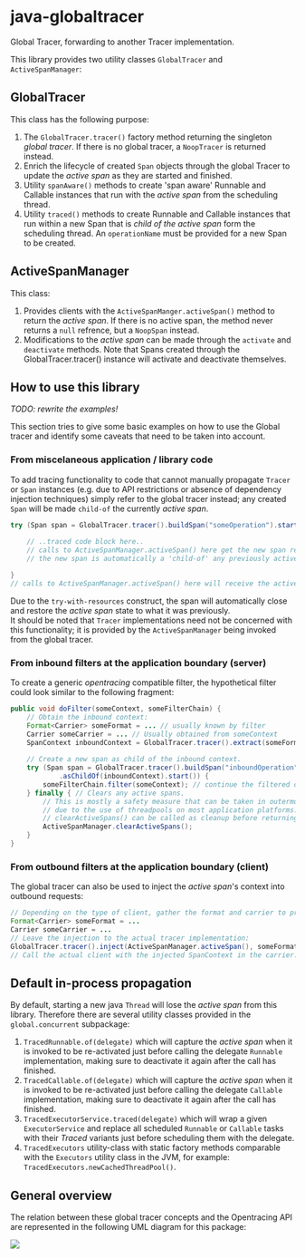 # java-globaltracer
Global Tracer, forwarding to another Tracer implementation.

This library provides two utility classes `GlobalTracer` and `ActiveSpanManager`:

## GlobalTracer
This class has the following purpose:
 1. The `GlobalTracer.tracer()` factory method returning the singleton _global tracer_.
    If there is no global tracer, a `NoopTracer` is returned instead.
 2. Enrich the lifecycle of created `Span` objects through the global Tracer 
    to update the _active span_ as they are started and finished.
 3. Utility `spanAware()` methods to create 'span aware' Runnable and Callable instances
    that run with the _active span_ from the scheduling thread.
 4. Utility `traced()` methods to create Runnable and Callable instances 
    that run within a new Span that is _child of the active span_ form the scheduling thread.
    An `operationName` must be provided for a new Span to be created.

## ActiveSpanManager
This class:
 1. Provides clients with the `ActiveSpanManger.activeSpan()` method to return the
    _active span_.
    If there is no active span, the method never returns a `null` refrence, but
    a `NoopSpan` instead.
 2. Modifications to the _active span_ can be made through the `activate` 
    and `deactivate` methods.
    Note that Spans created through the GlobalTracer.tracer() instance will 
    activate and deactivate themselves.

## How to use this library

  _TODO: rewrite the examples!_

This section tries to give some basic examples on how to use the Global tracer and
identify some caveats that need to be taken into account.

### From miscelaneous application / library code
To add tracing functionality to code that cannot manually propagate `Tracer` or `Span` instances
(e.g. due to API restrictions or absence of dependency injection techniques)
simply refer to the global tracer instead; any created `Span` will be made `child-of` the currently _active span_.
````java
try (Span span = GlobalTracer.tracer().buildSpan("someOperation").start()) {
    
    // ..traced code block here..
    // calls to ActiveSpanManager.activeSpan() here get the new span reference
    // the new span is automatically a 'child-of' any previously active span (if applicable).

}
// calls to ActiveSpanManager.activeSpan() here will receive the active span from before the try block.
````
Due to the `try-with-resources` construct, the span will automatically close and restore the _active span_ state to what it was previously.  
It should be noted that `Tracer` implementations need not be concerned with this functionality;
it is provided by the `ActiveSpanManager` being invoked from the global tracer.

### From inbound filters at the application boundary (server)
To create a generic _opentracing_ compatible filter, the hypothetical filter could look similar to
the following fragment:
````java
public void doFilter(someContext, someFilterChain) {
    // Obtain the inbound context:
    Format<Carrier> someFormat = ... // usually known by filter
    Carrier someCarrier = ... // Usually obtained from someContext
    SpanContext inboundContext = GlobalTracer.tracer().extract(someFormat, someCarrier);
    
    // Create a new span as child of the inbound context.
    try (Span span = GlobalTracer.tracer().buildSpan("inboundOperation")
            .asChildOf(inboundContext).start()) {
        someFilterChain.filter(someContext); // continue the filtered operation within 'span'
    } finally { // Clears any active spans.
        // This is mostly a safety measure that can be taken in outermost filters
        // due to the use of threadpools on most application platforms.
        // clearActiveSpans() can be called as cleanup before returning a thread back to the pool.
        ActiveSpanManager.clearActiveSpans();
    }
}
````

### From outbound filters at the application boundary (client)
The global tracer can also be used to inject the _active span_'s context into outbound requests:
````java
// Depending on the type of client, gather the format and carrier to propagate SpanContext with.
Format<Carrier> someFormat = ...
Carrier someCarrier = ...
// Leave the injection to the actual tracer implementation:
GlobalTracer.tracer().inject(ActiveSpanManager.activeSpan(), someFormat, someCarrier);
// Call the actual client with the injected SpanContext in the carrier.
````

## Default in-process propagation
By default, starting a new java `Thread` will lose the _active span_ from this library.
Therefore there are several utility classes provided in the `global.concurrent` subpackage:
 1. `TracedRunnable.of(delegate)` which will capture the _active span_ when it is invoked to be re-activated 
    just before calling the delegate `Runnable` implementation,
    making sure to deactivate it again after the call has finished.
 2. `TracedCallable.of(delegate)` which will capture the _active span_ when it is invoked to be re-activated
    just before calling the delegate `Callable` implementation,
    making sure to deactivate it again after the call has finished.
 3. `TracedExecutorService.traced(delegate)` which will wrap a given `ExecutorService`
    and replace all scheduled `Runnable` or `Callable` tasks with their _Traced_
    variants just before scheduling them with the delegate.
 4. `TracedExecutors` utility-class with static factory methods comparable with the
    `Executors` utility class in the JVM, for example: `TracedExecutors.newCachedThreadPool()`.

## General overview
The relation between these global tracer concepts and the Opentracing API are represented in the following UML diagram for this package:  

<img src="http://plantuml.com/plantuml/png/fLRBRjim4BpxAnRfHOLj0RqQXel4HOiSaW1Dq3j5hMaM52c8jDiYoB-Nf2IBqTDgTLelP_OnuguC0219XZed586hMEKeJK4eboocofeyYPbG2H7mkbX0zL11j8PltlzYqLZOKmYULss8uVGDbWKohWqMKOdxk87I680RVnXDmMozylONAJ3Q4o588d3xOsT9pxK_S4-6-7wIqc53VkqRApDj9VSLfzEPAtAGjcHsShurYfD4EvgffB-bXf_HLVj09673-d_GQEwb_IKfHXsMJTtn3HHDBhYeqcaCI0n63jEN87Rs5wnmQYXXYfT8ao5ichFYwK0aAf0KJGpj6aYKijvM3xN8LhOcks_vtoe8ufKr235HHl36kRHJSvWSotYojE1gN1E-VvwRLfR9YOlKg_9iwv3iCgi-yPqxRT-YWCtbJwJ6NuwzRGH_cnLyLKL6p7Q_My5-GiYb9JWhQd62U46tjVLkKwtNExZvTDFVzmRoGfrvYdenpEv8le6J3Xc3uZhEYBIqx20QQAWDFt39zJ6Qago22UNVrIYK2gLnCg3TAI-4LQz_1PThqDqAmwJgvizaFPwonA-jKP9GB7eW-RPcVTvTmt3wh60-xxhscmnNotL76BEtwzvWDbDhraTs96-CvNpAiR1hKyb7-wzWHcjrVK-96--vOWpncWdkVl3S8FPCrmQQBzLYXBvSh_ztiPRXgvrwj3i3CClD7pXm5AbkUpCqHvNglm00">  
